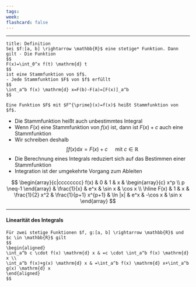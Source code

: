 ```yaml
---
tags:
week:
flashcard: false
---
```

***

```ad-important
title: Definition
Sei $f:[a, b] \rightarrow \mathbb{R}$ eine stetige* Funktion. Dann gilt - Die Funktion
$$
F(x)=\int_0^x f(t) \mathrm{d} t
$$
ist eine Stammfunktion von $f$.
- Jede Stammfunktion $F$ von $f$ erfüllt
$$
\int_a^b f(x) \mathrm{d} x=F(b)-F(a)=[F(x)]_a^b
$$

Eine Funktion $F$ mit $F^{\prime}(x)=f(x)$ heißt Stammfunktion von $f$.
```

- Die Stammfunktion heißt auch unbestimmtes Integral
- Wenn $F(x)$ eine Stammfunktion von $f(x)$ ist, dann ist $F(x)+c$ auch eine Stammfunktion
- Wir schreiben deshalb
$$
\int f(x) \mathrm{d} x=F(x)+c \quad \text { mit } c \in \mathbb{R}
$$
- Die Berechnung eines Integrals reduziert sich auf das Bestimmen einer Stammfunktion
- Integration ist der umgekehrte Vorgang zum Ableiten

$$
\begin{array}{c|cccccccc}
f(x) & 0 & 1 & x & \begin{array}{c}
x^p \\
p \neq-1
\end{array} & \frac{1}{x} & e^x & \sin x & \cos x \\
\hline F(x) & 1 & x & \frac{1}{2} x^2 & \frac{1}{p+1} x^{p+1} & \ln |x| & e^x & -\cos x & \sin x
\end{array}
$$

***
#### Linearität des Integrals

```ad-important
Für zwei stetige Funktionen $f, g:[a, b] \rightarrow \mathbb{R}$ und $c \in \mathbb{R}$ gilt
$$
\begin{aligned}
\int_a^b c \cdot f(x) \mathrm{d} x & =c \cdot \int_a^b f(x) \mathrm{d} x \\
\int_a^b f(x)+g(x) \mathrm{d} x & =\int_a^b f(x) \mathrm{d} x+\int_a^b g(x) \mathrm{d} x
\end{aligned}
$$

```
